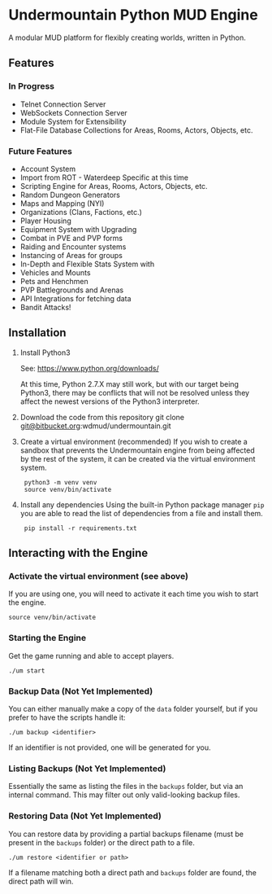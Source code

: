 # Undermountain Python MUD Engine

A modular MUD platform for flexibly creating worlds, written in Python.

## Features

### In Progress
* Telnet Connection Server
* WebSockets Connection Server
* Module System for Extensibility
* Flat-File Database Collections for Areas, Rooms, Actors, Objects, etc.

### Future Features
* Account System
* Import from ROT - Waterdeep Specific at this time
* Scripting Engine for Areas, Rooms, Actors, Objects, etc.
* Random Dungeon Generators
* Maps and Mapping (NYI)
* Organizations (Clans, Factions, etc.)
* Player Housing
* Equipment System with Upgrading
* Combat in PVE and PVP forms
* Raiding and Encounter systems
* Instancing of Areas for groups
* In-Depth and Flexible Stats System with
* Vehicles and Mounts
* Pets and Henchmen
* PVP Battlegrounds and Arenas
* API Integrations for fetching data
* Bandit Attacks!


## Installation
1. Install Python3

    See: https://www.python.org/downloads/

    At this time, Python 2.7.X may still work, but with our target being
    Python3, there may be conflicts that will not be resolved unless they
    affect the newest versions of the Python3 interpreter.

2. Download the code from this repository
        git clone git@bitbucket.org:wdmud/undermountain.git

3. Create a virtual environment (recommended)
    If you wish to create a sandbox that prevents the Undermountain engine
    from being affected by the rest of the system, it can be created via
    the virtual environment system.

        python3 -m venv venv
        source venv/bin/activate

5. Install any dependencies
    Using the built-in Python package manager `pip` you are able to read the
    list of dependencies from a file and install them.

        pip install -r requirements.txt

## Interacting with the Engine

### Activate the virtual environment (see above)

If you are using one, you will need to activate it each time you wish to start
the engine.

    source venv/bin/activate

### Starting the Engine
Get the game running and able to accept players.

    ./um start

### Backup Data (Not Yet Implemented)
You can either manually make a copy of the `data` folder yourself, but if you
prefer to have the scripts handle it:

    ./um backup <identifier>

If an identifier is not provided, one will be generated for you.


### Listing Backups (Not Yet Implemented)
Essentially the same as listing the files in the `backups` folder, but via an
internal command.  This may filter out only valid-looking backup files.


### Restoring Data (Not Yet Implemented)
You can restore data by providing a partial backups filename (must be present
in the `backups` folder) or the direct path to a file.

    ./um restore <identifier or path>

If a filename matching both a direct path and `backups` folder are found, the
direct path will win.
